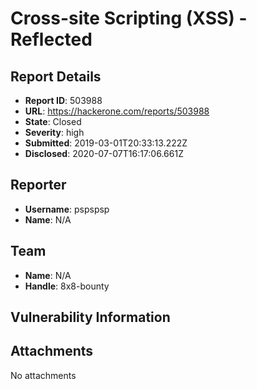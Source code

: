 # Cross-site Scripting (XSS) - Reflected

## Report Details
- **Report ID**: 503988
- **URL**: https://hackerone.com/reports/503988
- **State**: Closed
- **Severity**: high
- **Submitted**: 2019-03-01T20:33:13.222Z
- **Disclosed**: 2020-07-07T16:17:06.661Z

## Reporter
- **Username**: pspspsp
- **Name**: N/A

## Team
- **Name**: N/A
- **Handle**: 8x8-bounty

## Vulnerability Information


## Attachments
No attachments
